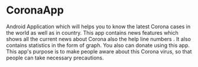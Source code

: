 # CoronaApp
Android Application which will helps you to know the latest Corona cases in the world as well as in country. This app contains news features which shows all the current news about Corona also the help line numbers . It also contains statistics in the form of graph. You also can donate using this app. This app's purpose is to make people aware about this Corona virus, so that people can take necessary precautions.
